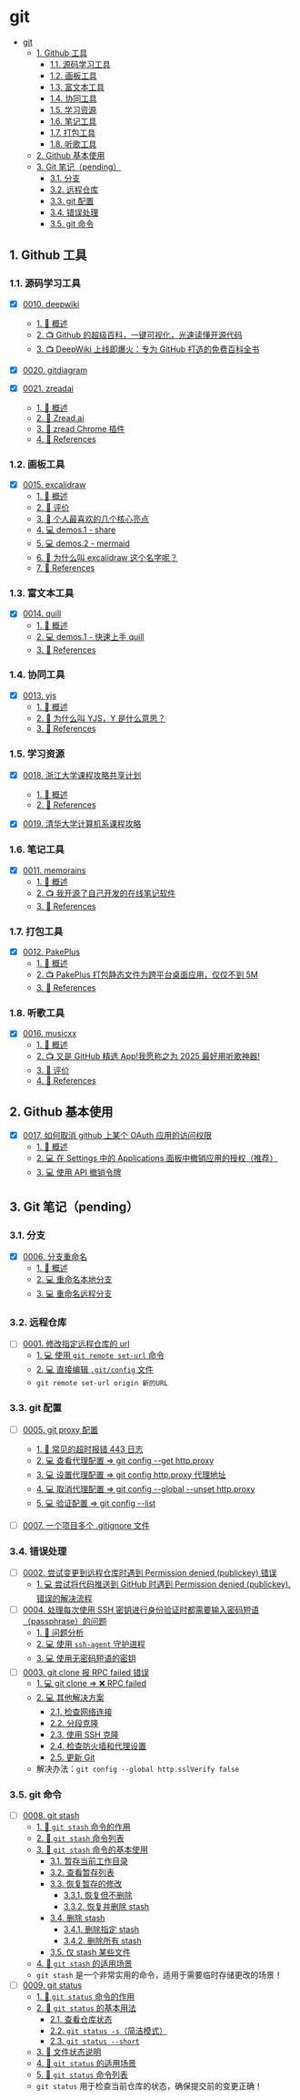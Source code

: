 # git

<!-- region:toc -->

- [git](#git)
  - [1. Github 工具](#1-github-工具)
    - [1.1. 源码学习工具](#11-源码学习工具)
    - [1.2. 画板工具](#12-画板工具)
    - [1.3. 富文本工具](#13-富文本工具)
    - [1.4. 协同工具](#14-协同工具)
    - [1.5. 学习资源](#15-学习资源)
    - [1.6. 笔记工具](#16-笔记工具)
    - [1.7. 打包工具](#17-打包工具)
    - [1.8. 听歌工具](#18-听歌工具)
  - [2. Github 基本使用](#2-github-基本使用)
  - [3. Git 笔记（pending）](#3-git-笔记pending)
    - [3.1. 分支](#31-分支)
    - [3.2. 远程仓库](#32-远程仓库)
    - [3.3. git 配置](#33-git-配置)
    - [3.4. 错误处理](#34-错误处理)
    - [3.5. git 命令](#35-git-命令)

<!-- endregion:toc -->

## 1. Github 工具

### 1.1. 源码学习工具

- [x] [0010. deepwiki](https://github.com/Tdahuyou/TNotes.git-notes/tree/main/notes/0010.%20deepwiki/README.md)
  - [1. 📝 概述](https://github.com/Tdahuyou/TNotes.git-notes/tree/main/notes/0010.%20deepwiki/README.md#1--概述)
  - [2. 📺 Github 的超级百科，一键可视化，光速读懂开源代码](https://github.com/Tdahuyou/TNotes.git-notes/tree/main/notes/0010.%20deepwiki/README.md#2--github-的超级百科一键可视化光速读懂开源代码)
  - [3. 📺 DeepWiki 上线即爆火：专为 GitHub 打造的免费百科全书](https://github.com/Tdahuyou/TNotes.git-notes/tree/main/notes/0010.%20deepwiki/README.md#3--deepwiki-上线即爆火专为-github-打造的免费百科全书)
- [x] [0020. gitdiagram](https://github.com/Tdahuyou/TNotes.git-notes/tree/main/notes/0020.%20gitdiagram/README.md)

- [x] [0021. zreadai](https://github.com/Tdahuyou/TNotes.git-notes/tree/main/notes/0021.%20zreadai/README.md)
  - [1. 📝 概述](https://github.com/Tdahuyou/TNotes.git-notes/tree/main/notes/0021.%20zreadai/README.md#1--概述)
  - [2. 📒 Zread.ai](https://github.com/Tdahuyou/TNotes.git-notes/tree/main/notes/0021.%20zreadai/README.md#2--zreadai)
  - [3. 📒 zread Chrome 插件](https://github.com/Tdahuyou/TNotes.git-notes/tree/main/notes/0021.%20zreadai/README.md#3--zread-chrome-插件)
  - [4. 🔗 References](https://github.com/Tdahuyou/TNotes.git-notes/tree/main/notes/0021.%20zreadai/README.md#4--references)

### 1.2. 画板工具

- [x] [0015. excalidraw](https://github.com/Tdahuyou/TNotes.git-notes/tree/main/notes/0015.%20excalidraw/README.md)
  - [1. 📝 概述](https://github.com/Tdahuyou/TNotes.git-notes/tree/main/notes/0015.%20excalidraw/README.md#1--概述)
  - [2. 🫧 评价](https://github.com/Tdahuyou/TNotes.git-notes/tree/main/notes/0015.%20excalidraw/README.md#2--评价)
  - [3. 📒 个人最喜欢的几个核心亮点](https://github.com/Tdahuyou/TNotes.git-notes/tree/main/notes/0015.%20excalidraw/README.md#3--个人最喜欢的几个核心亮点)
  - [4. 💻 demos.1 - share](https://github.com/Tdahuyou/TNotes.git-notes/tree/main/notes/0015.%20excalidraw/README.md#4--demos1---share)
  - [5. 💻 demos.2 - mermaid](https://github.com/Tdahuyou/TNotes.git-notes/tree/main/notes/0015.%20excalidraw/README.md#5--demos2---mermaid)
  - [6. 🤔 为什么叫 excalidraw 这个名字呢？](https://github.com/Tdahuyou/TNotes.git-notes/tree/main/notes/0015.%20excalidraw/README.md#6--为什么叫-excalidraw-这个名字呢)
  - [7. 🔗 References](https://github.com/Tdahuyou/TNotes.git-notes/tree/main/notes/0015.%20excalidraw/README.md#7--references)

### 1.3. 富文本工具

- [x] [0014. quill](https://github.com/Tdahuyou/TNotes.git-notes/tree/main/notes/0014.%20quill/README.md)
  - [1. 📝 概述](https://github.com/Tdahuyou/TNotes.git-notes/tree/main/notes/0014.%20quill/README.md#1--概述)
  - [2. 💻 demos.1 - 快速上手 quill](https://github.com/Tdahuyou/TNotes.git-notes/tree/main/notes/0014.%20quill/README.md#2--demos1---快速上手-quill)
  - [3. 🔗 References](https://github.com/Tdahuyou/TNotes.git-notes/tree/main/notes/0014.%20quill/README.md#3--references)

### 1.4. 协同工具

- [x] [0013. yjs](https://github.com/Tdahuyou/TNotes.git-notes/tree/main/notes/0013.%20yjs/README.md)
  - [1. 📝 概述](https://github.com/Tdahuyou/TNotes.git-notes/tree/main/notes/0013.%20yjs/README.md#1--概述)
  - [2. 🤔 为什么叫 YJS，Y 是什么意思？](https://github.com/Tdahuyou/TNotes.git-notes/tree/main/notes/0013.%20yjs/README.md#2--为什么叫-yjsy-是什么意思)
  - [3. 🔗 References](https://github.com/Tdahuyou/TNotes.git-notes/tree/main/notes/0013.%20yjs/README.md#3--references)

### 1.5. 学习资源

- [x] [0018. 浙江大学课程攻略共享计划](https://github.com/Tdahuyou/TNotes.git-notes/tree/main/notes/0018.%20%E6%B5%99%E6%B1%9F%E5%A4%A7%E5%AD%A6%E8%AF%BE%E7%A8%8B%E6%94%BB%E7%95%A5%E5%85%B1%E4%BA%AB%E8%AE%A1%E5%88%92/README.md)
  - [1. 📝 概述](https://github.com/Tdahuyou/TNotes.git-notes/tree/main/notes/0018.%20%E6%B5%99%E6%B1%9F%E5%A4%A7%E5%AD%A6%E8%AF%BE%E7%A8%8B%E6%94%BB%E7%95%A5%E5%85%B1%E4%BA%AB%E8%AE%A1%E5%88%92/README.md#1--概述)
  - [2. 🔗 References](https://github.com/Tdahuyou/TNotes.git-notes/tree/main/notes/0018.%20%E6%B5%99%E6%B1%9F%E5%A4%A7%E5%AD%A6%E8%AF%BE%E7%A8%8B%E6%94%BB%E7%95%A5%E5%85%B1%E4%BA%AB%E8%AE%A1%E5%88%92/README.md#2--references)
- [x] [0019. 清华大学计算机系课程攻略](https://github.com/Tdahuyou/TNotes.git-notes/tree/main/notes/0019.%20%E6%B8%85%E5%8D%8E%E5%A4%A7%E5%AD%A6%E8%AE%A1%E7%AE%97%E6%9C%BA%E7%B3%BB%E8%AF%BE%E7%A8%8B%E6%94%BB%E7%95%A5/README.md)


### 1.6. 笔记工具

- [x] [0011. memorains](https://github.com/Tdahuyou/TNotes.git-notes/tree/main/notes/0011.%20memorains/README.md)
  - [1. 📝 概述](https://github.com/Tdahuyou/TNotes.git-notes/tree/main/notes/0011.%20memorains/README.md#1--概述)
  - [2. 📺 我开源了自己开发的在线笔记软件](https://github.com/Tdahuyou/TNotes.git-notes/tree/main/notes/0011.%20memorains/README.md#2--我开源了自己开发的在线笔记软件)
  - [3. 🔗 References](https://github.com/Tdahuyou/TNotes.git-notes/tree/main/notes/0011.%20memorains/README.md#3--references)

### 1.7. 打包工具

- [x] [0012. PakePlus](https://github.com/Tdahuyou/TNotes.git-notes/tree/main/notes/0012.%20PakePlus/README.md)
  - [1. 📝 概述](https://github.com/Tdahuyou/TNotes.git-notes/tree/main/notes/0012.%20PakePlus/README.md#1--概述)
  - [2. 📺 PakePlus 打包静态文件为跨平台桌面应用，仅仅不到 5M](https://github.com/Tdahuyou/TNotes.git-notes/tree/main/notes/0012.%20PakePlus/README.md#2--pakeplus-打包静态文件为跨平台桌面应用仅仅不到-5m)
  - [3. 🔗 References](https://github.com/Tdahuyou/TNotes.git-notes/tree/main/notes/0012.%20PakePlus/README.md#3--references)

### 1.8. 听歌工具

- [x] [0016. musicxx](https://github.com/Tdahuyou/TNotes.git-notes/tree/main/notes/0016.%20musicxx/README.md)
  - [1. 📝 概述](https://github.com/Tdahuyou/TNotes.git-notes/tree/main/notes/0016.%20musicxx/README.md#1--概述)
  - [2. 📺 又是 GitHub 精选 App!我愿称之为 2025 最好用听歌神器!](https://github.com/Tdahuyou/TNotes.git-notes/tree/main/notes/0016.%20musicxx/README.md#2--又是-github-精选-app我愿称之为-2025-最好用听歌神器)
  - [3. 🫧 评价](https://github.com/Tdahuyou/TNotes.git-notes/tree/main/notes/0016.%20musicxx/README.md#3--评价)
  - [4. 🔗 References](https://github.com/Tdahuyou/TNotes.git-notes/tree/main/notes/0016.%20musicxx/README.md#4--references)

## 2. Github 基本使用

- [x] [0017. 如何取消 github 上某个 OAuth 应用的访问权限](https://github.com/Tdahuyou/TNotes.git-notes/tree/main/notes/0017.%20%E5%A6%82%E4%BD%95%E5%8F%96%E6%B6%88%20github%20%E4%B8%8A%E6%9F%90%E4%B8%AA%20OAuth%20%E5%BA%94%E7%94%A8%E7%9A%84%E8%AE%BF%E9%97%AE%E6%9D%83%E9%99%90/README.md)
  - [1. 📝 概述](https://github.com/Tdahuyou/TNotes.git-notes/tree/main/notes/0017.%20%E5%A6%82%E4%BD%95%E5%8F%96%E6%B6%88%20github%20%E4%B8%8A%E6%9F%90%E4%B8%AA%20OAuth%20%E5%BA%94%E7%94%A8%E7%9A%84%E8%AE%BF%E9%97%AE%E6%9D%83%E9%99%90/README.md#1--概述)
  - [2. 💻 在 Settings 中的 Applications 面板中撤销应用的授权（推荐）](https://github.com/Tdahuyou/TNotes.git-notes/tree/main/notes/0017.%20%E5%A6%82%E4%BD%95%E5%8F%96%E6%B6%88%20github%20%E4%B8%8A%E6%9F%90%E4%B8%AA%20OAuth%20%E5%BA%94%E7%94%A8%E7%9A%84%E8%AE%BF%E9%97%AE%E6%9D%83%E9%99%90/README.md#2--在-settings-中的-applications-面板中撤销应用的授权推荐)
  - [3. 💻 使用 API 撤销令牌](https://github.com/Tdahuyou/TNotes.git-notes/tree/main/notes/0017.%20%E5%A6%82%E4%BD%95%E5%8F%96%E6%B6%88%20github%20%E4%B8%8A%E6%9F%90%E4%B8%AA%20OAuth%20%E5%BA%94%E7%94%A8%E7%9A%84%E8%AE%BF%E9%97%AE%E6%9D%83%E9%99%90/README.md#3--使用-api-撤销令牌)

## 3. Git 笔记（pending）

### 3.1. 分支

- [x] [0006. 分支重命名](https://github.com/Tdahuyou/TNotes.git-notes/tree/main/notes/0006.%20%E5%88%86%E6%94%AF%E9%87%8D%E5%91%BD%E5%90%8D/README.md)
  - [1. 📝 概述](https://github.com/Tdahuyou/TNotes.git-notes/tree/main/notes/0006.%20%E5%88%86%E6%94%AF%E9%87%8D%E5%91%BD%E5%90%8D/README.md#1--概述)
  - [2. 💻 重命名本地分支](https://github.com/Tdahuyou/TNotes.git-notes/tree/main/notes/0006.%20%E5%88%86%E6%94%AF%E9%87%8D%E5%91%BD%E5%90%8D/README.md#2--重命名本地分支)
  - [3. 💻 重命名远程分支](https://github.com/Tdahuyou/TNotes.git-notes/tree/main/notes/0006.%20%E5%88%86%E6%94%AF%E9%87%8D%E5%91%BD%E5%90%8D/README.md#3--重命名远程分支)

### 3.2. 远程仓库

- [ ] [0001. 修改指定远程仓库的 url](https://github.com/Tdahuyou/TNotes.git-notes/tree/main/notes/0001.%20%E4%BF%AE%E6%94%B9%E6%8C%87%E5%AE%9A%E8%BF%9C%E7%A8%8B%E4%BB%93%E5%BA%93%E7%9A%84%20url/README.md)
  - [1. 💻 使用 `git remote set-url` 命令](https://github.com/Tdahuyou/TNotes.git-notes/tree/main/notes/0001.%20%E4%BF%AE%E6%94%B9%E6%8C%87%E5%AE%9A%E8%BF%9C%E7%A8%8B%E4%BB%93%E5%BA%93%E7%9A%84%20url/README.md#1--使用-git-remote-set-url-命令)
  - [2. 💻 直接编辑 `.git/config` 文件](https://github.com/Tdahuyou/TNotes.git-notes/tree/main/notes/0001.%20%E4%BF%AE%E6%94%B9%E6%8C%87%E5%AE%9A%E8%BF%9C%E7%A8%8B%E4%BB%93%E5%BA%93%E7%9A%84%20url/README.md#2--直接编辑-gitconfig-文件)
  - `git remote set-url origin 新的URL`

### 3.3. git 配置

- [ ] [0005. git proxy 配置](https://github.com/Tdahuyou/TNotes.git-notes/tree/main/notes/0005.%20git%20proxy%20%E9%85%8D%E7%BD%AE/README.md)
  - [1. 📒 常见的超时报错 443 日志](https://github.com/Tdahuyou/TNotes.git-notes/tree/main/notes/0005.%20git%20proxy%20%E9%85%8D%E7%BD%AE/README.md#1--常见的超时报错-443-日志)
  - [2. 💻 查看代理配置 => git config --get http.proxy](https://github.com/Tdahuyou/TNotes.git-notes/tree/main/notes/0005.%20git%20proxy%20%E9%85%8D%E7%BD%AE/README.md#2--查看代理配置--git-config---get-httpproxy)
  - [3. 💻 设置代理配置 => git config http.proxy 代理地址](https://github.com/Tdahuyou/TNotes.git-notes/tree/main/notes/0005.%20git%20proxy%20%E9%85%8D%E7%BD%AE/README.md#3--设置代理配置--git-config-httpproxy-代理地址)
  - [4. 💻 取消代理配置 => git config --global --unset http.proxy](https://github.com/Tdahuyou/TNotes.git-notes/tree/main/notes/0005.%20git%20proxy%20%E9%85%8D%E7%BD%AE/README.md#4--取消代理配置--git-config---global---unset-httpproxy)
  - [5. 💻 验证配置 => git config --list](https://github.com/Tdahuyou/TNotes.git-notes/tree/main/notes/0005.%20git%20proxy%20%E9%85%8D%E7%BD%AE/README.md#5--验证配置--git-config---list)
- [ ] [0007. 一个项目多个 .gitignore 文件](https://github.com/Tdahuyou/TNotes.git-notes/tree/main/notes/0007.%20%E4%B8%80%E4%B8%AA%E9%A1%B9%E7%9B%AE%E5%A4%9A%E4%B8%AA%20.gitignore%20%E6%96%87%E4%BB%B6/README.md)


### 3.4. 错误处理

- [ ] [0002. 尝试变更到远程仓库时遇到 Permission denied (publickey) 错误](https://github.com/Tdahuyou/TNotes.git-notes/tree/main/notes/0002.%20%E5%B0%9D%E8%AF%95%E5%8F%98%E6%9B%B4%E5%88%B0%E8%BF%9C%E7%A8%8B%E4%BB%93%E5%BA%93%E6%97%B6%E9%81%87%E5%88%B0%20Permission%20denied%20(publickey)%20%E9%94%99%E8%AF%AF/README.md)
  - [1. 💻 尝试将代码推送到 GitHub 时遇到 Permission denied (publickey). 错误的解决流程](https://github.com/Tdahuyou/TNotes.git-notes/tree/main/notes/0002.%20%E5%B0%9D%E8%AF%95%E5%8F%98%E6%9B%B4%E5%88%B0%E8%BF%9C%E7%A8%8B%E4%BB%93%E5%BA%93%E6%97%B6%E9%81%87%E5%88%B0%20Permission%20denied%20(publickey)%20%E9%94%99%E8%AF%AF/README.md#1--尝试将代码推送到-github-时遇到-permission-denied-publickey-错误的解决流程)
- [ ] [0004. 处理每次使用 SSH 密钥进行身份验证时都需要输入密码短语（passphrase）的问题](https://github.com/Tdahuyou/TNotes.git-notes/tree/main/notes/0004.%20%E5%A4%84%E7%90%86%E6%AF%8F%E6%AC%A1%E4%BD%BF%E7%94%A8%20SSH%20%E5%AF%86%E9%92%A5%E8%BF%9B%E8%A1%8C%E8%BA%AB%E4%BB%BD%E9%AA%8C%E8%AF%81%E6%97%B6%E9%83%BD%E9%9C%80%E8%A6%81%E8%BE%93%E5%85%A5%E5%AF%86%E7%A0%81%E7%9F%AD%E8%AF%AD%EF%BC%88passphrase%EF%BC%89%E7%9A%84%E9%97%AE%E9%A2%98/README.md)
  - [1. 📒 问题分析](https://github.com/Tdahuyou/TNotes.git-notes/tree/main/notes/0004.%20%E5%A4%84%E7%90%86%E6%AF%8F%E6%AC%A1%E4%BD%BF%E7%94%A8%20SSH%20%E5%AF%86%E9%92%A5%E8%BF%9B%E8%A1%8C%E8%BA%AB%E4%BB%BD%E9%AA%8C%E8%AF%81%E6%97%B6%E9%83%BD%E9%9C%80%E8%A6%81%E8%BE%93%E5%85%A5%E5%AF%86%E7%A0%81%E7%9F%AD%E8%AF%AD%EF%BC%88passphrase%EF%BC%89%E7%9A%84%E9%97%AE%E9%A2%98/README.md#1--问题分析)
  - [2. 💻 使用 `ssh-agent` 守护进程](https://github.com/Tdahuyou/TNotes.git-notes/tree/main/notes/0004.%20%E5%A4%84%E7%90%86%E6%AF%8F%E6%AC%A1%E4%BD%BF%E7%94%A8%20SSH%20%E5%AF%86%E9%92%A5%E8%BF%9B%E8%A1%8C%E8%BA%AB%E4%BB%BD%E9%AA%8C%E8%AF%81%E6%97%B6%E9%83%BD%E9%9C%80%E8%A6%81%E8%BE%93%E5%85%A5%E5%AF%86%E7%A0%81%E7%9F%AD%E8%AF%AD%EF%BC%88passphrase%EF%BC%89%E7%9A%84%E9%97%AE%E9%A2%98/README.md#2--使用-ssh-agent-守护进程)
  - [3. 💻 使用无密码短语的密钥](https://github.com/Tdahuyou/TNotes.git-notes/tree/main/notes/0004.%20%E5%A4%84%E7%90%86%E6%AF%8F%E6%AC%A1%E4%BD%BF%E7%94%A8%20SSH%20%E5%AF%86%E9%92%A5%E8%BF%9B%E8%A1%8C%E8%BA%AB%E4%BB%BD%E9%AA%8C%E8%AF%81%E6%97%B6%E9%83%BD%E9%9C%80%E8%A6%81%E8%BE%93%E5%85%A5%E5%AF%86%E7%A0%81%E7%9F%AD%E8%AF%AD%EF%BC%88passphrase%EF%BC%89%E7%9A%84%E9%97%AE%E9%A2%98/README.md#3--使用无密码短语的密钥)
- [ ] [0003. git clone 报 RPC failed 错误](https://github.com/Tdahuyou/TNotes.git-notes/tree/main/notes/0003.%20git%20clone%20%E6%8A%A5%20RPC%20failed%20%E9%94%99%E8%AF%AF/README.md)
  - [1. 💻 git clone => ❌ RPC failed](https://github.com/Tdahuyou/TNotes.git-notes/tree/main/notes/0003.%20git%20clone%20%E6%8A%A5%20RPC%20failed%20%E9%94%99%E8%AF%AF/README.md#1--git-clone---rpc-failed)
  - [2. 💻 其他解决方案](https://github.com/Tdahuyou/TNotes.git-notes/tree/main/notes/0003.%20git%20clone%20%E6%8A%A5%20RPC%20failed%20%E9%94%99%E8%AF%AF/README.md#2--其他解决方案)
    - [2.1. 检查网络连接](https://github.com/Tdahuyou/TNotes.git-notes/tree/main/notes/0003.%20git%20clone%20%E6%8A%A5%20RPC%20failed%20%E9%94%99%E8%AF%AF/README.md#21-检查网络连接)
    - [2.2. 分段克隆](https://github.com/Tdahuyou/TNotes.git-notes/tree/main/notes/0003.%20git%20clone%20%E6%8A%A5%20RPC%20failed%20%E9%94%99%E8%AF%AF/README.md#22-分段克隆)
    - [2.3. 使用 SSH 克隆](https://github.com/Tdahuyou/TNotes.git-notes/tree/main/notes/0003.%20git%20clone%20%E6%8A%A5%20RPC%20failed%20%E9%94%99%E8%AF%AF/README.md#23-使用-ssh-克隆)
    - [2.4. 检查防火墙和代理设置](https://github.com/Tdahuyou/TNotes.git-notes/tree/main/notes/0003.%20git%20clone%20%E6%8A%A5%20RPC%20failed%20%E9%94%99%E8%AF%AF/README.md#24-检查防火墙和代理设置)
    - [2.5. 更新 Git](https://github.com/Tdahuyou/TNotes.git-notes/tree/main/notes/0003.%20git%20clone%20%E6%8A%A5%20RPC%20failed%20%E9%94%99%E8%AF%AF/README.md#25-更新-git)
  - 解决办法：`git config --global http.sslVerify false`

### 3.5. git 命令

- [ ] [0008. git stash](https://github.com/Tdahuyou/TNotes.git-notes/tree/main/notes/0008.%20git%20stash/README.md)
  - [1. 📒 `git stash` 命令的作用](https://github.com/Tdahuyou/TNotes.git-notes/tree/main/notes/0008.%20git%20stash/README.md#1--git-stash-命令的作用)
  - [2. 📒 `git stash` 命令列表](https://github.com/Tdahuyou/TNotes.git-notes/tree/main/notes/0008.%20git%20stash/README.md#2--git-stash-命令列表)
  - [3. 📒 `git stash` 命令的基本使用](https://github.com/Tdahuyou/TNotes.git-notes/tree/main/notes/0008.%20git%20stash/README.md#3--git-stash-命令的基本使用)
    - [3.1. 暂存当前工作目录](https://github.com/Tdahuyou/TNotes.git-notes/tree/main/notes/0008.%20git%20stash/README.md#31-暂存当前工作目录)
    - [3.2. 查看暂存列表](https://github.com/Tdahuyou/TNotes.git-notes/tree/main/notes/0008.%20git%20stash/README.md#32-查看暂存列表)
    - [3.3. 恢复暂存的修改](https://github.com/Tdahuyou/TNotes.git-notes/tree/main/notes/0008.%20git%20stash/README.md#33-恢复暂存的修改)
      - [3.3.1. 恢复但不删除](https://github.com/Tdahuyou/TNotes.git-notes/tree/main/notes/0008.%20git%20stash/README.md#331-恢复但不删除)
      - [3.3.2. 恢复并删除 stash](https://github.com/Tdahuyou/TNotes.git-notes/tree/main/notes/0008.%20git%20stash/README.md#332-恢复并删除-stash)
    - [3.4. 删除 stash](https://github.com/Tdahuyou/TNotes.git-notes/tree/main/notes/0008.%20git%20stash/README.md#34-删除-stash)
      - [3.4.1. 删除指定 stash](https://github.com/Tdahuyou/TNotes.git-notes/tree/main/notes/0008.%20git%20stash/README.md#341-删除指定-stash)
      - [3.4.2. 删除所有 stash](https://github.com/Tdahuyou/TNotes.git-notes/tree/main/notes/0008.%20git%20stash/README.md#342-删除所有-stash)
    - [3.5. 仅 stash 某些文件](https://github.com/Tdahuyou/TNotes.git-notes/tree/main/notes/0008.%20git%20stash/README.md#35-仅-stash-某些文件)
  - [4. 📒 `git stash` 的适用场景](https://github.com/Tdahuyou/TNotes.git-notes/tree/main/notes/0008.%20git%20stash/README.md#4--git-stash-的适用场景)
  - `git stash` 是一个非常实用的命令，适用于需要临时存储更改的场景！
- [ ] [0009. git status](https://github.com/Tdahuyou/TNotes.git-notes/tree/main/notes/0009.%20git%20status/README.md)
  - [1. 📒 `git status` 命令的作用](https://github.com/Tdahuyou/TNotes.git-notes/tree/main/notes/0009.%20git%20status/README.md#1--git-status-命令的作用)
  - [2. 📒 `git status` 的基本用法](https://github.com/Tdahuyou/TNotes.git-notes/tree/main/notes/0009.%20git%20status/README.md#2--git-status-的基本用法)
    - [2.1. 查看仓库状态](https://github.com/Tdahuyou/TNotes.git-notes/tree/main/notes/0009.%20git%20status/README.md#21-查看仓库状态)
    - [2.2. `git status -s`（简洁模式）](https://github.com/Tdahuyou/TNotes.git-notes/tree/main/notes/0009.%20git%20status/README.md#22-git-status--s简洁模式)
    - [2.3. `git status --short`](https://github.com/Tdahuyou/TNotes.git-notes/tree/main/notes/0009.%20git%20status/README.md#23-git-status---short)
  - [3. 📒 文件状态说明](https://github.com/Tdahuyou/TNotes.git-notes/tree/main/notes/0009.%20git%20status/README.md#3--文件状态说明)
  - [4. 📒 `git status` 的适用场景](https://github.com/Tdahuyou/TNotes.git-notes/tree/main/notes/0009.%20git%20status/README.md#4--git-status-的适用场景)
  - [5. 📒 `git status` 命令列表](https://github.com/Tdahuyou/TNotes.git-notes/tree/main/notes/0009.%20git%20status/README.md#5--git-status-命令列表)
  - `git status` 用于检查当前仓库的状态，确保提交前的变更正确！
